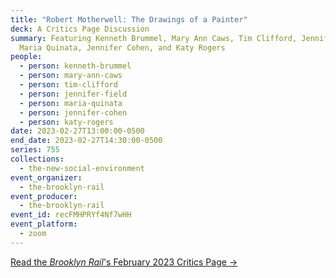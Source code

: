 ```yaml
---
title: "Robert Motherwell: The Drawings of a Painter"
deck: A Critics Page Discussion
summary: Featuring Kenneth Brummel, Mary Ann Caws, Tim Clifford, Jennifer Field,
  Maria Quinata, Jennifer Cohen, and Katy Rogers
people:
  - person: kenneth-brummel
  - person: mary-ann-caws
  - person: tim-clifford
  - person: jennifer-field
  - person: maria-quinata
  - person: jennifer-cohen
  - person: katy-rogers
date: 2023-02-27T13:00:00-0500
end_date: 2023-02-27T14:30:00-0500
series: 755
collections:
  - the-new-social-environment
event_organizer:
  - the-brooklyn-rail
event_producer:
  - the-brooklyn-rail
event_id: recFMHPRYf4Nf7wHH
event_platform:
  - zoom
---
```

[R﻿ead the *Brooklyn Rail*'s February 2023 Critics Page →](https://brooklynrail.org/2023/2/criticspage)